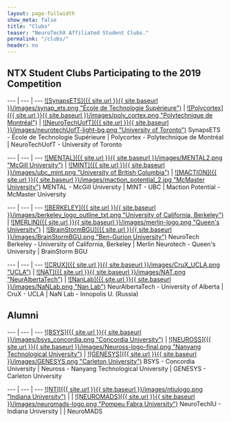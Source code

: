 ```yaml
---
layout: page-fullwidth
show_meta: false
title: "Clubs"
teaser: "NeuroTechX Affiliated Student Clubs."
permalink: "/clubs/"
header: no
---
```


## NTX Student Clubs Participating to the 2019 Competition

<div class="contributor" markdown="1">

--- | --- | ---
[![SynapsETS]({{ site.url }}{{ site.baseurl }}/images/synap_ets.png "École de Technologie Supérieure")](http://synapsets.etsmtl.ca/) | [![Polycortex]({{ site.url }}{{ site.baseurl }}/images/poly_cortex.png "Polytechnique de Montréal")](http://polycortex.polymtl.ca/) | [![NeuroTechUofT]({{ site.url }}{{ site.baseurl }}/images/neurotechUofT-light-bg.png "University of Toronto")](http://neurotechuoft.github.io/)
SynapsETS - École de Technologie Supérieure | Polycortex - Polytechnique de Montréal | NeuroTechUofT - University of Toronto

--- | --- | ---
[![MENTAL]({{ site.url }}{{ site.baseurl }}/images/MENTAL2.png "McGill University")](http://www.facebook.com/McGillNeurotech) | [![MINT]({{ site.url }}{{ site.baseurl }}/images/ubc_mint.png "University of British Columbia")](https://ubcmint.github.io/) | [![MACTION]({{ site.url }}{{ site.baseurl }}/images/maction_potential_2.jpg "McMaster University")](https://sites.google.com/view/mactionpotential/home)
MENTAL - McGill University | MINT - UBC | Maction Potential - McMaster University

--- | --- | ---
[![BERKELEY]({{ site.url }}{{ site.baseurl }}/images/berkeley_logo_outline_txt.png "University of California, Berkeley")](http://neurotechberkeley.org/) | [![MERLIN]({{ site.url }}{{ site.baseurl }}/images/merlin-logo.png "Queen's University")](http://www.queensneurotech.ca/) | [![BrainStormBGU]({{ site.url }}{{ site.baseurl }}/images/BrainStormBGU.png "Ben-Gurion University")](https://www.bengis.org/braintech)
NeuroTech Berkeley - University of California, Berkeley | Merlin Neurotech - Queen's University | BrainStorm BGU

--- | --- | ---
[![CRUX]({{ site.url }}{{ site.baseurl }}/images/CruX_UCLA.png "UCLA")](https://www.cruxucla.com/) | [![NAT]({{ site.url }}{{ site.baseurl }}/images/NAT.png "NeurAlbertaTech")](https://sites.google.com/ualberta.ca/neuralbertatech/) | [![NanLab]({{ site.url }}{{ site.baseurl }}/images/NaNLab.png "Nan Lab")](https://iunanl.github.io/nanl/ ) 
NeurAlbertaTech - University of Alberta | CruX - UCLA | NaN Lab - Innopolis U. (Russia)

</div>


## Alumni

<div class="contributor" markdown="1">

--- | --- | ---
[![BSYS]({{ site.url }}{{ site.baseurl }}/images/bsys_concordia.png "Concordia University")](http://bsys.ca/index.html) | [![NEUROSS]({{ site.url }}{{ site.baseurl }}/images/Neuross-logo-final.png "Nanyang Technological University")](#link) | [![GENESYS]({{ site.url }}{{ site.baseurl }}/images/GENESYS.png "Carleton University")](https://genesysgroup.github.io/)
BSYS - Concordia University | Neuross - Nanyang Technological University  | GENESYS - Carleton University

--- | --- | ---
[![NTI]({{ site.url }}{{ site.baseurl }}/images/ntiulogo.png "Indiana University")](https://neurotechiu.wordpress.com/) |   | [![NEUROMADS]({{ site.url }}{{ site.baseurl }}/images/neuromads-logo.png "Pompeu Fabra University")](http://neuromads.sitemantic.com/neuromads/)
NeuroTechIU - Indiana University |   | NeuroMADS

</div>